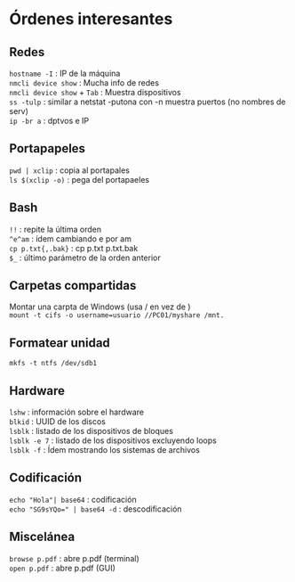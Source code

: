 # Órdenes interesantes

## Redes

`hostname -I`      : IP de la máquina  
`nmcli device show`         : Mucha info de redes  
`nmcli device show` + `Tab` : Muestra dispositivos  
`ss -tulp`         : similar a netstat -putona con -n muestra puertos (no nombres de serv)  
`ip -br a`         : dptvos e IP

## Portapapeles

`pwd | xclip`      : copia al portapales  
`ls $(xclip -o)`   : pega del portapaeles  


## Bash

`!!`               : repite la última orden  
`^e^am`            : ídem cambiando e por am  
`cp p.txt{,.bak}`  : cp p.txt p.txt.bak  
`$_`               : último parámetro de la orden anterior


## Carpetas compartidas

Montar una carpta de Windows (usa / en vez de \)  
`mount -t cifs -o username=usuario //PC01/myshare /mnt.`  


## Formatear unidad
`mkfs -t ntfs /dev/sdb1`  


## Hardware
`lshw`             : información sobre el hardware  
`blkid`            : UUID de los discos  
`lsblk`            : listado de los dispositivos de bloques  
`lsblk -e 7`       : listado de los dispositivos excluyendo loops  
`lsblk -f`         : Ídem mostrando los sistemas de archivos  

## Codificación
`echo "Hola"| base64`         : codificación  
`echo "SG9sYQo=" | base64 -d` : descodificación  

## Miscelánea
`browse p.pdf`     : abre p.pdf (terminal)  
`open p.pdf`       : abre p.pdf (GUI)  

